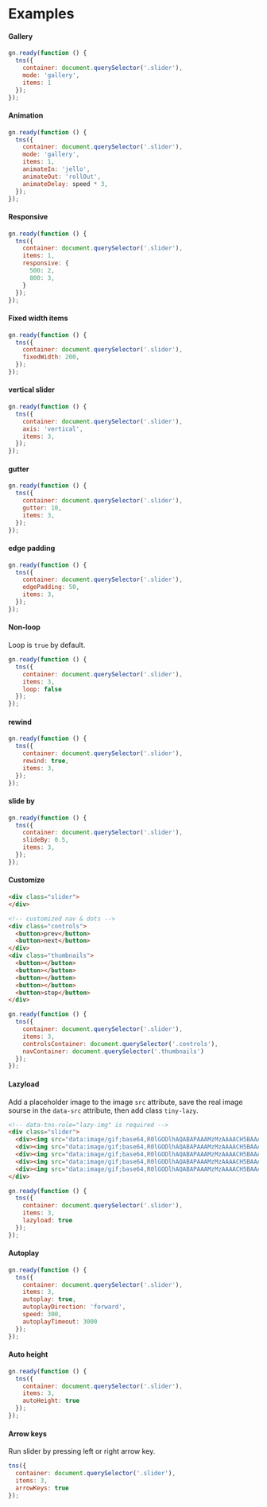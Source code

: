 # Examples
#### Gallery
```javascript
gn.ready(function () {
  tns({
    container: document.querySelector('.slider'),
    mode: 'gallery',
    items: 1
  });
});
```

#### Animation
```javascript
gn.ready(function () {
  tns({
    container: document.querySelector('.slider'),
    mode: 'gallery',
    items: 1,
    animateIn: 'jello',
    animateOut: 'rollOut',
    animateDelay: speed * 3,
  });
});
```

#### Responsive
```javascript
gn.ready(function () {
  tns({
    container: document.querySelector('.slider'),
    items: 1,
    responsive: {
      500: 2,
      800: 3,
    }
  });
});
```

#### Fixed width items
```javascript
gn.ready(function () {
  tns({
    container: document.querySelector('.slider'),
    fixedWidth: 200,
  });
});
```

#### vertical slider
```javascript
gn.ready(function () {
  tns({
    container: document.querySelector('.slider'),
    axis: 'vertical',
    items: 3,
  });
});
```

#### gutter
```javascript
gn.ready(function () {
  tns({
    container: document.querySelector('.slider'),
    gutter: 10,
    items: 3,
  });
});
```

#### edge padding
```javascript
gn.ready(function () {
  tns({
    container: document.querySelector('.slider'),
    edgePadding: 50,
    items: 3,
  });
});
```

#### Non-loop
Loop is `true` by default.
```javascript
gn.ready(function () {
  tns({
    container: document.querySelector('.slider'),
    items: 3,
    loop: false
  });
});
```

#### rewind
```javascript
gn.ready(function () {
  tns({
    container: document.querySelector('.slider'),
    rewind: true,
    items: 3,
  });
});
```

#### slide by
```javascript
gn.ready(function () {
  tns({
    container: document.querySelector('.slider'),
    slideBy: 0.5,
    items: 3,
  });
});
```

#### Customize
```html
<div class="slider">
</div>

<!-- customized nav & dots -->
<div class="controls">
  <button>prev</button>
  <button>next</button>
</div>
<div class="thumbnails">
  <button></button>
  <button></button>
  <button></button>
  <button></button>
  <button>stop</button>
</div>
```
```javascript
gn.ready(function () {
  tns({
    container: document.querySelector('.slider'),
    items: 3,
    controlsContainer: document.querySelector('.controls'),
    navContainer: document.querySelector('.thumbnails')
  });
});
```

#### Lazyload
Add a placeholder image to the image `src` attribute, save the real image sourse in the `data-src` attribute, then add class `tiny-lazy`. 
```html
<!-- data-tns-role="lazy-img" is required -->
<div class="slider">
  <div><img src="data:image/gif;base64,R0lGODlhAQABAPAAAMzMzAAAACH5BAAAAAAALAAAAAABAAEAAAICRAEAOw==" data-src="path/to/img.jpg" alt="" data-tns-role="lazy-img" width="300" height="300"></div>
  <div><img src="data:image/gif;base64,R0lGODlhAQABAPAAAMzMzAAAACH5BAAAAAAALAAAAAABAAEAAAICRAEAOw==" data-src="path/to/img.jpg" alt="" data-tns-role="lazy-img" width="300" height="300"></div>
  <div><img src="data:image/gif;base64,R0lGODlhAQABAPAAAMzMzAAAACH5BAAAAAAALAAAAAABAAEAAAICRAEAOw==" data-src="path/to/img.jpg" alt="" data-tns-role="lazy-img" width="300" height="300"></div>
  <div><img src="data:image/gif;base64,R0lGODlhAQABAPAAAMzMzAAAACH5BAAAAAAALAAAAAABAAEAAAICRAEAOw==" data-src="path/to/img.jpg" alt="" data-tns-role="lazy-img" width="300" height="300"></div>
  <div><img src="data:image/gif;base64,R0lGODlhAQABAPAAAMzMzAAAACH5BAAAAAAALAAAAAABAAEAAAICRAEAOw==" data-src="path/to/img.jpg" alt="" data-tns-role="lazy-img" width="300" height="300"></div>
</div>
```
```javascript
gn.ready(function () {
  tns({
    container: document.querySelector('.slider'),
    items: 3,
    lazyload: true
  });
});
```

#### Autoplay
```javascript
gn.ready(function () {
  tns({
    container: document.querySelector('.slider'),
    items: 3,
    autoplay: true,
    autoplayDirection: 'forward',
    speed: 300,
    autoplayTimeout: 3000
  });
});
```

#### Auto height
```javascript
gn.ready(function () {
  tns({
    container: document.querySelector('.slider'),
    items: 3,
    autoHeight: true
  });
});
```

#### Arrow keys
Run slider by pressing left or right arrow key.
```javascript
tns({
  container: document.querySelector('.slider'),
  items: 3,
  arrowKeys: true
});
```

